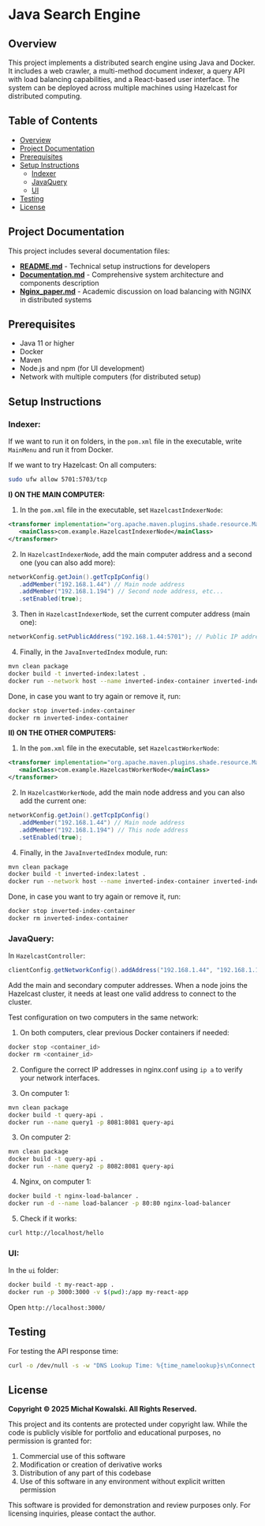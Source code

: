 # Java Search Engine

## Overview

This project implements a distributed search engine using Java and Docker. It includes a web crawler, a multi-method document indexer, a query API with load balancing capabilities, and a React-based user interface. The system can be deployed across multiple machines using Hazelcast for distributed computing.

## Table of Contents

- [Overview](#overview)
- [Project Documentation](#project-documentation)
- [Prerequisites](#prerequisites)
- [Setup Instructions](#setup-instructions)
  - [Indexer](#indexer)
  - [JavaQuery](#javaquery)
  - [UI](#ui)
- [Testing](#testing)
- [License](#license)

## Project Documentation

This project includes several documentation files:

- **[README.md](README.md)** - Technical setup instructions for developers
- **[Documentation.md](Documentation.md)** - Comprehensive system architecture and components description
- **[Nginx_paper.md](Nginx_paper.md)** - Academic discussion on load balancing with NGINX in distributed systems

## Prerequisites

- Java 11 or higher
- Docker
- Maven
- Node.js and npm (for UI development)
- Network with multiple computers (for distributed setup)

## Setup Instructions

### Indexer:

If we want to run it on folders, in the `pom.xml` file in the executable, write `MainMenu` and run it from Docker.

If we want to try Hazelcast:
On all computers:

```bash
sudo ufw allow 5701:5703/tcp
```

**I) ON THE MAIN COMPUTER:**

1. In the `pom.xml` file in the executable, set `HazelcastIndexerNode`:

```xml
<transformer implementation="org.apache.maven.plugins.shade.resource.ManifestResourceTransformer">
   <mainClass>com.example.HazelcastIndexerNode</mainClass>
</transformer>
```

2. In `HazelcastIndexerNode`, add the main computer address and a second one (you can also add more):

```java
networkConfig.getJoin().getTcpIpConfig()
   .addMember("192.168.1.44") // Main node address
   .addMember("192.168.1.194") // Second node address, etc...
   .setEnabled(true);
```

3. Then in `HazelcastIndexerNode`, set the current computer address (main one):

```java
networkConfig.setPublicAddress("192.168.1.44:5701"); // Public IP address of the node
```

4. Finally, in the `JavaInvertedIndex` module, run:

```bash
mvn clean package
docker build -t inverted-index:latest .
docker run --network host --name inverted-index-container inverted-index:latest
```

Done, in case you want to try again or remove it, run:

```bash
docker stop inverted-index-container
docker rm inverted-index-container
```

**II) ON THE OTHER COMPUTERS:**

1. In the `pom.xml` file in the executable, set `HazelcastWorkerNode`:

```xml
<transformer implementation="org.apache.maven.plugins.shade.resource.ManifestResourceTransformer">
   <mainClass>com.example.HazelcastWorkerNode</mainClass>
</transformer>
```

2. In `HazelcastWorkerNode`, add the main node address and you can also add the current one:

```java
networkConfig.getJoin().getTcpIpConfig()
   .addMember("192.168.1.44") // Main node address
   .addMember("192.168.1.194") // This node address
   .setEnabled(true);
```

4. Finally, in the `JavaInvertedIndex` module, run:

```bash
mvn clean package
docker build -t inverted-index:latest .
docker run --network host --name inverted-index-container inverted-index:latest
```

Done, in case you want to try again or remove it, run:

```bash
docker stop inverted-index-container
docker rm inverted-index-container
```

### JavaQuery:

In `HazelcastController`:

```java
clientConfig.getNetworkConfig().addAddress("192.168.1.44", "192.168.1.194");
```

Add the main and secondary computer addresses. When a node joins the Hazelcast cluster, it needs at least one valid address to connect to the cluster.

Test configuration on two computers in the same network:

1. On both computers, clear previous Docker containers if needed:

```bash
docker stop <container_id>
docker rm <container_id>
```

2. Configure the correct IP addresses in nginx.conf using `ip a` to verify your network interfaces.

3. On computer 1:

```bash
mvn clean package
docker build -t query-api .
docker run --name query1 -p 8081:8081 query-api
```

3. On computer 2:

```bash
mvn clean package
docker build -t query-api .
docker run --name query2 -p 8082:8081 query-api
```

4. Nginx, on computer 1:

```bash
docker build -t nginx-load-balancer .
docker run -d --name load-balancer -p 80:80 nginx-load-balancer
```

5. Check if it works:

```bash
curl http://localhost/hello
```

### UI:

In the `ui` folder:

```bash
docker build -t my-react-app .
docker run -p 3000:3000 -v $(pwd):/app my-react-app
```

Open `http://localhost:3000/`

## Testing

For testing the API response time:

```bash
curl -o /dev/null -s -w "DNS Lookup Time: %{time_namelookup}s\nConnect Time: %{time_connect}s\nStart Transfer Time: %{time_starttransfer}s\nTotal Time: %{time_total}s\n" localhost:8081/<endpoint>
```

## License

**Copyright © 2025 Michał Kowalski. All Rights Reserved.**

This project and its contents are protected under copyright law. While the code is publicly visible for portfolio and educational purposes, no permission is granted for:

1. Commercial use of this software
2. Modification or creation of derivative works
3. Distribution of any part of this codebase
4. Use of this software in any environment without explicit written permission

This software is provided for demonstration and review purposes only. For licensing inquiries, please contact the author.
